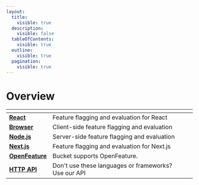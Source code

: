 ```yaml
---
layout:
  title:
    visible: true
  description:
    visible: false
  tableOfContents:
    visible: true
  outline:
    visible: true
  pagination:
    visible: true
---
```


# Overview

<table data-view="cards"><thead><tr><th></th><th></th><th></th></tr></thead><tbody><tr><td><a href="../sdk-docs/@bucketco/react-sdk/"><strong>React</strong></a></td><td>Feature flagging and evaluation for React</td><td></td></tr><tr><td><a href="../sdk-docs/@bucketco/browser-sdk/"><strong>Browser</strong></a></td><td>Client-side feature flagging and evaluation</td><td></td></tr><tr><td><a href="../sdk-docs/@bucketco/node-sdk/"><strong>Node.js</strong></a></td><td>Server-side feature flagging and evaluation</td><td></td></tr><tr><td><a href="next.js.md"><strong>Next.js</strong></a></td><td>Feature flagging and evaluation for Next.js</td><td></td></tr><tr><td><a href="openfeature.md"><strong>OpenFeature</strong></a></td><td>Bucket supports OpenFeature.</td><td></td></tr><tr><td><a href="../api/http-api/"><strong>HTTP API</strong></a></td><td>Don't use these languages or frameworks? Use our API</td><td></td></tr></tbody></table>

###
